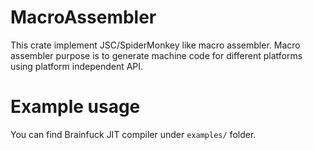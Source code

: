 # MacroAssembler

This crate implement JSC/SpiderMonkey like macro assembler. Macro assembler purpose is to generate machine code for different platforms using platform independent API.

# Example usage

You can find Brainfuck JIT compiler under `examples/` folder.